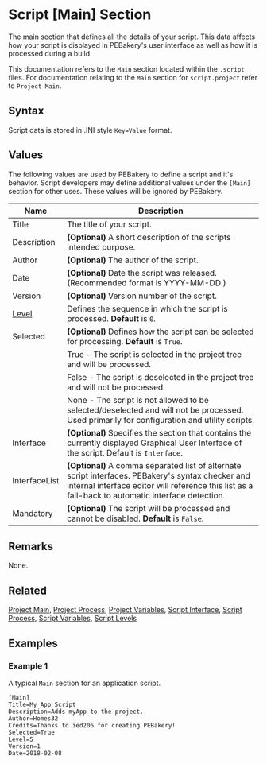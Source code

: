 # Script [Main] Section

The main section that defines all the details of your script. This data affects how your script is displayed in PEBakery's user interface as well as how it is processed during a build.

This documentation refers to the `Main` section located within the `.script` files. For documentation relating to the `Main` section for `script.project` refer to `Project Main`.

## Syntax

Script data is stored in .INI style `Key=Value` format.

## Values

The following values are used by PEBakery to define a script and it's behavior. Script developers may define additional values under the `[Main]` section for other uses. These values will be ignored by PEBakery.

| Name | Description |
| --- | --- |
| Title | The title of your script. |
| Description | **(Optional)** A short description of the scripts intended purpose. |
| Author | **(Optional)** The author of the script. |
| Date | **(Optional)** Date the script was released. (Recommended format is YYYY-MM-DD.) |
| Version | **(Optional)** Version number of the script. |
| [Level](./ScriptLevels.md) | Defines the sequence in which the script is processed. **Default** is `0`.|
| Selected | **(Optional)** Defines how the script can be selected for processing. **Default** is `True`. |
|| True - The script is selected in the project tree and will be processed. |
|| False - The script is deselected in the project tree and will not be processed. |
|| None - The script is not allowed to be selected/deselected and will not be processed. Used primarily for configuration and utility scripts. |
| Interface | **(Optional)** Specifies the section that contains the currently displayed Graphical User Interface of the script. Default is `Interface`. |
| InterfaceList | **(Optional)** A comma separated list of alternate script interfaces. PEBakery's syntax checker and internal interface editor will reference this list as a fall-back to automatic interface detection. |
| Mandatory | **(Optional)** The script will be processed and cannot be disabled. **Default** is `False`.|

## Remarks

None.

## Related

[Project Main](./ProjectMain.md), [Project Process](./ProjectProcess.md), [Project Variables](./ProjectVariables.md), [Script Interface](./ScriptInterface.md), [Script Process](./ScriptProcess), [Script Variables](./ScriptVariables.md), [Script Levels](./ScriptLevels.md)

## Examples

### Example 1

A typical `Main` section for an application script.

```pebakery
[Main]
Title=My App Script
Description=Adds myApp to the project.
Author=Homes32
Credits=Thanks to ied206 for creating PEBakery!
Selected=True
Level=5
Version=1
Date=2018-02-08
```